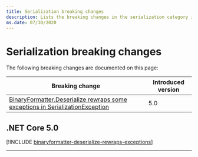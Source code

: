 ```yaml
---
title: Serialization breaking changes
description: Lists the breaking changes in the serialization category in .NET Core and .NET 5.0 and later.
ms.date: 07/30/2020
---
```

# Serialization breaking changes

The following breaking changes are documented on this page:

| Breaking change | Introduced version |
| - | - |
| [BinaryFormatter.Deserialize rewraps some exceptions in SerializationException](#binaryformatterdeserialize-rewraps-some-exceptions-in-serializationexception) | 5.0 |

## .NET Core 5.0

[!INCLUDE [binaryformatter-deserialize-rewraps-exceptions](../../../includes/core-changes/serialization/5.0/binaryformatter-deserialize-rewraps-exceptions.md)]

***
